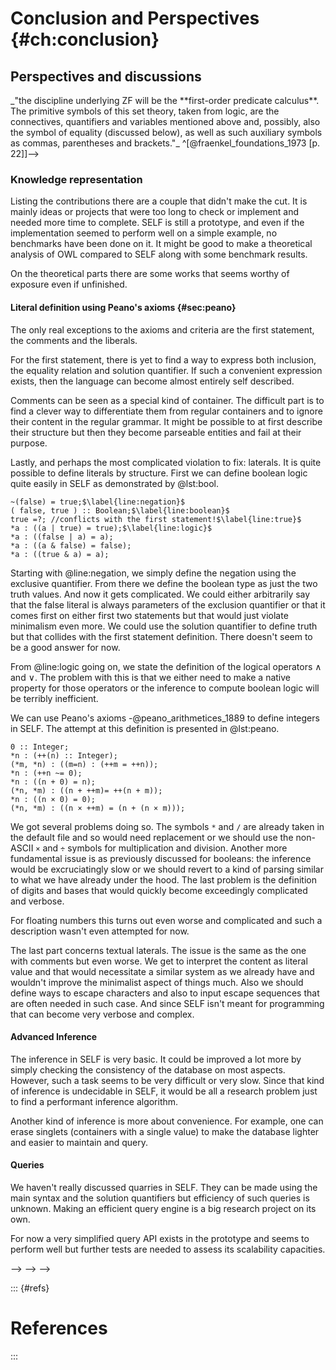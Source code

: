 # Conclusion and Perspectives {#ch:conclusion}

<!--TODO: General conclusion-->


## Perspectives and discussions

<!--## Fondation-->

<!--### Issues with current fondations-->

<!--Like stated, these three aspect of knowledge representation makes defining a fondation of mathematics way more difficult than it may appear. In this section, we analyse some of the existing fondation of mathematics and their dependancies.-->

<!--#### Set theory-->

<!--From the book releasing the complete formulation of the ZFC theory, we can find that:-->

<!--> _"the discipline underlying ZF will be the **first-order predicate calculus**. The primitive symbols of this set theory, taken from logic, are the connectives, quantifiers and variables mentioned above and, possibly, also the symbol of equality (discussed below), as well as such auxiliary symbols as commas, parentheses and brackets."_ ^[@fraenkel_foundations_1973 [p. 22]]-->

<!--This means that ZFC is using FOL as a host language. In turn FOL is using formal grammar as its host language. And at last, formal grammar are defined using set theory. This means that there is a dependancy cycle in the definition of ZFC.-->

<!--This is significative as this theory is the ground work for most of the classical mathematics still used to this day. Morever, several assumptions are made in the theory that are not explicitely stated. For example, when naming an element or a set we supose the principle of identity as we can distinguish them from one another. Also, the notion of set isn't properly defined as well as the classical FOL quantifiers that are used in even the very first formula of the theory.-->

<!--#### Type theory-->

<!--@russell_principia_1978-->

<!--@church_formulation_1940-->

<!--**TODO?** Read the book since typed Lambda calculus is posterior to type theory-->

<!--Type theory → Typed Lambda calculus (no definition of type) → Lambda claculus → set theory or formal grammar-->

<!--#### Category theory-->

<!--@awodey_category_2010-->

<!--**TODO?** Is that what I found ?-->

<!--Category theory → Typed Lamda calculus -->

<!--#### Proof theory-->

<!--**TODO?**-->

<!--Proof Theory → Hilbert calculus → Mathematic logic → (FOL | Set | etc)-->

<!--### Reverse mathematics-->

<!--Another radical way to approach the fondations of mathematics is called reverse mathematics. In this field, the goal is to find the minimal set of axioms needed to prove any theorem. This is not directly meant to be a fondation of mathematics but helps approaching it by finding groups of axioms that prove all theorems of a given field of mathematics.-->

<!--This is the approach that should be used to find the most adequate set of axioms while keeping in mind the constraints any fondation of mathematics has.-->

<!--### Possible paradox in proposed theory-->

<!--**TODO**: Speak about Russel paradox in fonctional form: A fonction that associates any function that doesn't associate itself. This arrise from the complement operation.-->


### Knowledge representation

Listing the contributions there are a couple that didn't make the cut. It is mainly ideas or projects that were too long to check or implement and needed more time to complete. SELF is still a prototype, and even if the implementation seemed to perform well on a simple example, no benchmarks have been done on it.
It might be good to make a theoretical analysis of OWL compared to SELF along with some benchmark results.

On the theoretical parts there are some works that seems worthy of exposure even if unfinished.


#### Literal definition using Peano's axioms {#sec:peano}

The only real exceptions to the axioms and criteria are the first statement, the comments and the liberals.

For the first statement, there is yet to find a way to express both inclusion, the equality relation and solution quantifier. If such a convenient expression exists, then the language can become almost entirely self described.

Comments can be seen as a special kind of container. The difficult part is to find a clever way to differentiate them from regular containers and to ignore their content in the regular grammar. It might be possible to at first describe their structure but then they become parseable entities and fail at their purpose.

Lastly, and perhaps the most complicated violation to fix: laterals. It is quite possible to define literals by structure. First we can define boolean logic quite easily in SELF as demonstrated by @lst:bool.

```{#lst:bool .java caption="Possible definition of boolean logic in SELF." escapechar=$}
~(false) = true;$\label{line:negation}$
( false, true ) :: Boolean;$\label{line:boolean}$
true =?; //conflicts with the first statement!$\label{line:true}$
*a : ((a | true) = true);$\label{line:logic}$
*a : ((false | a) = a);
*a : ((a & false) = false); 
*a : ((true & a) = a);
```

Starting with @line:negation, we simply define the negation using the exclusive quantifier. From there we define the boolean type as just the two truth values. And now it gets complicated. We could either arbitrarily say that the false literal is always parameters of the exclusion quantifier or that it comes first on either first two statements but that would just violate minimalism even more. We could use the solution quantifier to define truth but that collides with the first statement definition. There doesn't seem to be a good answer for now.

From @line:logic going on, we state the definition of the logical operators $\land$ and $\lor$. The problem with this is that we either need to make a native property for those operators or the inference to compute boolean logic will be terribly inefficient.

We can use Peano's axioms -@peano_arithmetices_1889 to define integers in SELF. The attempt at this definition is presented in @lst:peano.

```{#lst:peano .java caption="Possible integration of the Peano axioms in SELF."}
0 :: Integer;
*n : (++(n) :: Integer);
(*m, *n) : ((m=n) : (++m = ++n));
*n : (++n ~= 0);
*n : ((n + 0) = n);
(*n, *m) : ((n + ++m)= ++(n + m));
*n : ((n × 0) = 0);
(*n, *m) : ((n × ++m) = (n + (n × m)));
```

We got several problems doing so. The symbols `*` and `/` are already taken in the default file and so would need replacement or we should use the non-ASCII `×` and `÷` symbols for multiplication and division. Another more fundamental issue is as previously discussed for booleans: the inference would be excruciatingly slow or we should revert to a kind of parsing similar to what we have already under the hood. The last problem is the definition of digits and bases that would quickly become exceedingly complicated and verbose.

For floating numbers this turns out even worse and complicated and such a description wasn't even attempted for now.

The last part concerns textual laterals. The issue is the same as the one with comments but even worse. We get to interpret the content as literal value and that would necessitate a similar system as we already have and wouldn't improve the minimalist aspect of things much. Also we should define ways to escape characters and also to input escape sequences that are often needed in such case. And since SELF isn't meant for programming that can become very verbose and complex.

#### Advanced Inference

The inference in SELF is very basic. It could be improved a lot more by simply checking the consistency of the database on most aspects. However, such a task seems to be very difficult or very slow. Since that kind of inference is undecidable in SELF, it would be all a research problem just to find a performant inference algorithm.

Another kind of inference is more about convenience. For example, one can erase singlets (containers with a single value) to make the database lighter and easier to maintain and query.

#### Queries

We haven't really discussed quarries in SELF. They can be made using the main syntax and the solution quantifiers but efficiency of such queries is unknown. Making an efficient query engine is a big research project on its own.

For now a very simplified query API exists in the prototype and seems to perform well but further tests are needed to assess its scalability capacities.

<!--### General Automated Planning-->

<!--### Planning Improvements-->-->

<!--#### Heuristics using Semantics-->-->

<!--#### Macro-Action learning-->-->


::: {#refs}
# References
:::
